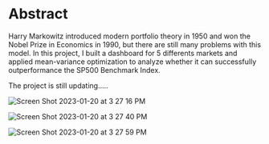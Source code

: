 # Abstract
Harry Markowitz introduced modern portfolio theory in 1950 and won the Nobel Prize in Economics in 1990, but there are still many problems with this model. In this project, I built a dashboard for 5 differents markets and applied mean-variance optimization to analyze whether it can successfully outperformance the SP500 Benchmark Index.

The project is still updating.....
 
![Screen Shot 2023-01-20 at 3 27 16 PM](https://user-images.githubusercontent.com/80143995/213640670-969823fc-f4b8-426c-9eab-f4cd72e0dfc2.png)

![Screen Shot 2023-01-20 at 3 27 40 PM](https://user-images.githubusercontent.com/80143995/213640675-937c1dd1-fdba-44f5-81ff-e287ba445711.png)

![Screen Shot 2023-01-20 at 3 27 59 PM](https://user-images.githubusercontent.com/80143995/213640682-8aceeed2-8fb1-4722-9405-fe54c5c5cfac.png)
